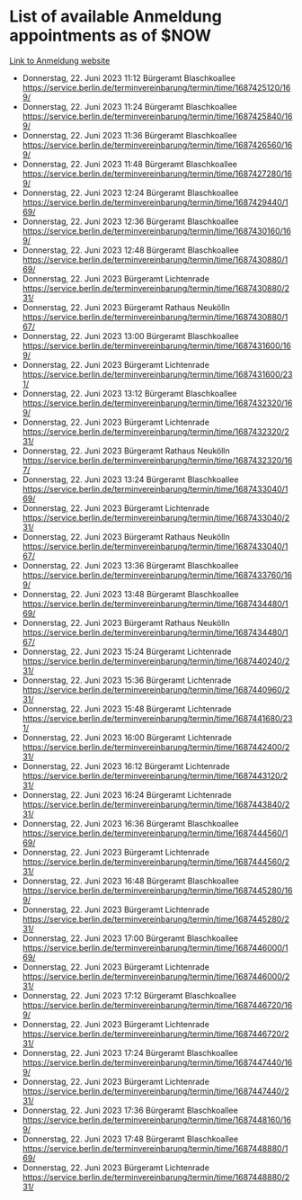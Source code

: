 # List of available Anmeldung appointments as of $NOW
[Link to Anmeldung website](https://service.berlin.de/terminvereinbarung/termin/tag.php?termin=1&anliegen[]=120686&dienstleisterlist=122210,122217,327316,122219,327312,122227,327314,122231,327346,122243,327348,122254,122252,329742,122260,329745,122262,329748,122271,327278,122273,327274,122277,327276,330436,122280,327294,122282,327290,122284,327292,122291,327270,122285,327266,122286,327264,122296,327268,150230,329760,122297,327286,122294,327284,122312,329763,122314,329775,122304,327330,122311,327334,122309,327332,317869,122281,327352,122279,329772,122283,122276,327324,122274,327326,122267,329766,122246,327318,122251,327320,122257,327322,122208,327298,122226,327300&herkunft=http%3A%2F%2Fservice.berlin.de%2Fdienstleistung%2F120686%2F)
- Donnerstag, 22. Juni 2023 11:12 Bürgeramt Blaschkoallee https://service.berlin.de/terminvereinbarung/termin/time/1687425120/169/
- Donnerstag, 22. Juni 2023 11:24 Bürgeramt Blaschkoallee https://service.berlin.de/terminvereinbarung/termin/time/1687425840/169/
- Donnerstag, 22. Juni 2023 11:36 Bürgeramt Blaschkoallee https://service.berlin.de/terminvereinbarung/termin/time/1687426560/169/
- Donnerstag, 22. Juni 2023 11:48 Bürgeramt Blaschkoallee https://service.berlin.de/terminvereinbarung/termin/time/1687427280/169/
- Donnerstag, 22. Juni 2023 12:24 Bürgeramt Blaschkoallee https://service.berlin.de/terminvereinbarung/termin/time/1687429440/169/
- Donnerstag, 22. Juni 2023 12:36 Bürgeramt Blaschkoallee https://service.berlin.de/terminvereinbarung/termin/time/1687430160/169/
- Donnerstag, 22. Juni 2023 12:48 Bürgeramt Blaschkoallee https://service.berlin.de/terminvereinbarung/termin/time/1687430880/169/
- Donnerstag, 22. Juni 2023  Bürgeramt Lichtenrade https://service.berlin.de/terminvereinbarung/termin/time/1687430880/231/
- Donnerstag, 22. Juni 2023  Bürgeramt Rathaus Neukölln https://service.berlin.de/terminvereinbarung/termin/time/1687430880/167/
- Donnerstag, 22. Juni 2023 13:00 Bürgeramt Blaschkoallee https://service.berlin.de/terminvereinbarung/termin/time/1687431600/169/
- Donnerstag, 22. Juni 2023  Bürgeramt Lichtenrade https://service.berlin.de/terminvereinbarung/termin/time/1687431600/231/
- Donnerstag, 22. Juni 2023 13:12 Bürgeramt Blaschkoallee https://service.berlin.de/terminvereinbarung/termin/time/1687432320/169/
- Donnerstag, 22. Juni 2023  Bürgeramt Lichtenrade https://service.berlin.de/terminvereinbarung/termin/time/1687432320/231/
- Donnerstag, 22. Juni 2023  Bürgeramt Rathaus Neukölln https://service.berlin.de/terminvereinbarung/termin/time/1687432320/167/
- Donnerstag, 22. Juni 2023 13:24 Bürgeramt Blaschkoallee https://service.berlin.de/terminvereinbarung/termin/time/1687433040/169/
- Donnerstag, 22. Juni 2023  Bürgeramt Lichtenrade https://service.berlin.de/terminvereinbarung/termin/time/1687433040/231/
- Donnerstag, 22. Juni 2023  Bürgeramt Rathaus Neukölln https://service.berlin.de/terminvereinbarung/termin/time/1687433040/167/
- Donnerstag, 22. Juni 2023 13:36 Bürgeramt Blaschkoallee https://service.berlin.de/terminvereinbarung/termin/time/1687433760/169/
- Donnerstag, 22. Juni 2023 13:48 Bürgeramt Blaschkoallee https://service.berlin.de/terminvereinbarung/termin/time/1687434480/169/
- Donnerstag, 22. Juni 2023  Bürgeramt Rathaus Neukölln https://service.berlin.de/terminvereinbarung/termin/time/1687434480/167/
- Donnerstag, 22. Juni 2023 15:24 Bürgeramt Lichtenrade https://service.berlin.de/terminvereinbarung/termin/time/1687440240/231/
- Donnerstag, 22. Juni 2023 15:36 Bürgeramt Lichtenrade https://service.berlin.de/terminvereinbarung/termin/time/1687440960/231/
- Donnerstag, 22. Juni 2023 15:48 Bürgeramt Lichtenrade https://service.berlin.de/terminvereinbarung/termin/time/1687441680/231/
- Donnerstag, 22. Juni 2023 16:00 Bürgeramt Lichtenrade https://service.berlin.de/terminvereinbarung/termin/time/1687442400/231/
- Donnerstag, 22. Juni 2023 16:12 Bürgeramt Lichtenrade https://service.berlin.de/terminvereinbarung/termin/time/1687443120/231/
- Donnerstag, 22. Juni 2023 16:24 Bürgeramt Lichtenrade https://service.berlin.de/terminvereinbarung/termin/time/1687443840/231/
- Donnerstag, 22. Juni 2023 16:36 Bürgeramt Blaschkoallee https://service.berlin.de/terminvereinbarung/termin/time/1687444560/169/
- Donnerstag, 22. Juni 2023  Bürgeramt Lichtenrade https://service.berlin.de/terminvereinbarung/termin/time/1687444560/231/
- Donnerstag, 22. Juni 2023 16:48 Bürgeramt Blaschkoallee https://service.berlin.de/terminvereinbarung/termin/time/1687445280/169/
- Donnerstag, 22. Juni 2023  Bürgeramt Lichtenrade https://service.berlin.de/terminvereinbarung/termin/time/1687445280/231/
- Donnerstag, 22. Juni 2023 17:00 Bürgeramt Blaschkoallee https://service.berlin.de/terminvereinbarung/termin/time/1687446000/169/
- Donnerstag, 22. Juni 2023  Bürgeramt Lichtenrade https://service.berlin.de/terminvereinbarung/termin/time/1687446000/231/
- Donnerstag, 22. Juni 2023 17:12 Bürgeramt Blaschkoallee https://service.berlin.de/terminvereinbarung/termin/time/1687446720/169/
- Donnerstag, 22. Juni 2023  Bürgeramt Lichtenrade https://service.berlin.de/terminvereinbarung/termin/time/1687446720/231/
- Donnerstag, 22. Juni 2023 17:24 Bürgeramt Blaschkoallee https://service.berlin.de/terminvereinbarung/termin/time/1687447440/169/
- Donnerstag, 22. Juni 2023  Bürgeramt Lichtenrade https://service.berlin.de/terminvereinbarung/termin/time/1687447440/231/
- Donnerstag, 22. Juni 2023 17:36 Bürgeramt Blaschkoallee https://service.berlin.de/terminvereinbarung/termin/time/1687448160/169/
- Donnerstag, 22. Juni 2023 17:48 Bürgeramt Blaschkoallee https://service.berlin.de/terminvereinbarung/termin/time/1687448880/169/
- Donnerstag, 22. Juni 2023  Bürgeramt Lichtenrade https://service.berlin.de/terminvereinbarung/termin/time/1687448880/231/
